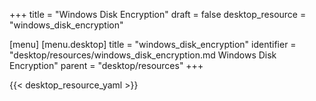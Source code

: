 +++
title = "Windows Disk Encryption"
draft = false
desktop_resource = "windows_disk_encryption"

[menu]
  [menu.desktop]
    title = "windows_disk_encryption"
    identifier = "desktop/resources/windows_disk_encryption.md Windows Disk Encryption"
    parent = "desktop/resources"
+++

{{< desktop_resource_yaml >}}
